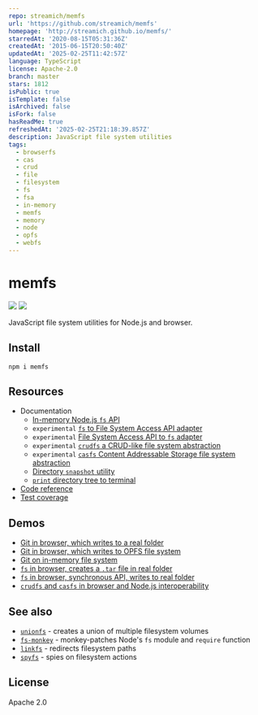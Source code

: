 ```yaml
---
repo: streamich/memfs
url: 'https://github.com/streamich/memfs'
homepage: 'http://streamich.github.io/memfs/'
starredAt: '2020-08-15T05:31:36Z'
createdAt: '2015-06-15T20:50:40Z'
updatedAt: '2025-02-25T11:42:57Z'
language: TypeScript
license: Apache-2.0
branch: master
stars: 1812
isPublic: true
isTemplate: false
isArchived: false
isFork: false
hasReadMe: true
refreshedAt: '2025-02-25T21:18:39.857Z'
description: JavaScript file system utilities
tags:
  - browserfs
  - cas
  - crud
  - file
  - filesystem
  - fs
  - fsa
  - in-memory
  - memfs
  - memory
  - node
  - opfs
  - webfs
---
```


# memfs

[![][chat-badge]][chat] [![][npm-badge]][npm-url]

[chat]: https://onp4.com/@vadim/~memfs
[chat-badge]: https://img.shields.io/badge/Chat-%F0%9F%92%AC-green?style=flat&logo=chat&link=https://onp4.com/@vadim/~memfs
[npm-url]: https://www.npmjs.com/package/memfs
[npm-badge]: https://img.shields.io/npm/v/memfs.svg

JavaScript file system utilities for Node.js and browser.

## Install

```shell
npm i memfs
```

## Resources

- Documentation
  - [In-memory Node.js `fs` API](./docs/node/index.md)
  - `experimental` [`fs` to File System Access API adapter](./docs/fsa/fs-to-fsa.md)
  - `experimental` [File System Access API to `fs` adapter](./docs/fsa/fsa-to-fs.md)
  - `experimental` [`crudfs` a CRUD-like file system abstraction](./docs/crudfs/index.md)
  - `experimental` [`casfs` Content Addressable Storage file system abstraction](./docs/casfs/index.md)
  - [Directory `snapshot` utility](./docs/snapshot/index.md)
  - [`print` directory tree to terminal](./docs/print/index.md)
- [Code reference](https://streamich.github.io/memfs/)
- [Test coverage](https://streamich.github.io/memfs/coverage/lcov-report/)

## Demos

- [Git in browser, which writes to a real folder](demo/git-fsa/README.md)
- [Git in browser, which writes to OPFS file system](demo/git-opfs/README.md)
- [Git on in-memory file system](demo/git/README.md)
- [`fs` in browser, creates a `.tar` file in real folder](demo/fsa-to-node-zipfile/README.md)
- [`fs` in browser, synchronous API, writes to real folder](demo/fsa-to-node-sync-tests/README.md)
- [`crudfs` and `casfs` in browser and Node.js interoperability](demo/crud-and-cas/README.md)

## See also

- [`unionfs`][unionfs] - creates a union of multiple filesystem volumes
- [`fs-monkey`][fs-monkey] - monkey-patches Node's `fs` module and `require` function
- [`linkfs`][linkfs] - redirects filesystem paths
- [`spyfs`][spyfs] - spies on filesystem actions

[unionfs]: https://github.com/streamich/unionfs
[fs-monkey]: https://github.com/streamich/fs-monkey
[linkfs]: https://github.com/streamich/linkfs
[spyfs]: https://github.com/streamich/spyfs

## License

Apache 2.0
